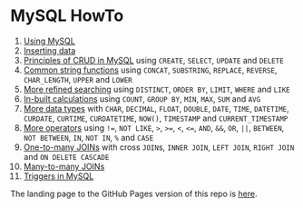 # MySQL HowTo

1. [Using MySQL](Using_MySQL.md)
2. [Inserting data](Inserting_Data.md)
3. [Principles of CRUD in MySQL](CRUD.md) using `CREATE`, `SELECT`, `UPDATE` and `DELETE`
4. [Common string functions](String_Functions.md) using `CONCAT`, `SUBSTRING`, `REPLACE`, `REVERSE`, `CHAR_LENGTH`, `UPPER` and `LOWER`
5. [More refined searching](Refined_selections.md) using `DISTINCT`, `ORDER BY`, `LIMIT`, `WHERE` and `LIKE`
6. [In-built calculations](Aggregate_Functions.md) using `COUNT`, `GROUP BY`, `MIN`, `MAX`, `SUM` and `AVG`
7. [More data types](More_data_types.md) with `CHAR`, `DECIMAL`, `FLOAT`, `DOUBLE`, `DATE`, `TIME`, `DATETIME`, `CURDATE`, `CURTIME`, `CURDATETIME`, `NOW()`, `TIMESTAMP` and `CURRENT_TIMESTAMP`
8. [More operators](Operators.md) using `!=`, `NOT LIKE`, `>`, `>=`, `<`, `<=`, `AND`, `&&`, `OR`, `||`, `BETWEEN`, `NOT BETWEEN`, `IN`, `NOT IN`, `%` and `CASE`
9. [One-to-many JOINs](One_to_many_JOIN.md) with cross `JOIN`s, `INNER JOIN`, `LEFT JOIN`, `RIGHT JOIN` and `ON DELETE CASCADE`
10. [Many-to-many JOINs](Many_to_many_JOIN.md)
11. [Triggers in MySQL](Triggers.md)

The landing page to the GitHub Pages version of this repo is [here](https://jfspps.github.io/MySQL-notes).
